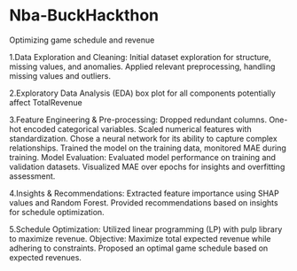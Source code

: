 # Nba-BuckHackthon
Optimizing game schedule and revenue


1.Data Exploration and Cleaning:
Initial dataset exploration for structure, missing values, and anomalies.
Applied relevant preprocessing, handling missing values and outliers.

2.Exploratory Data Analysis (EDA)
box plot for all components potentially affect TotalRevenue

3.Feature Engineering & Pre-processing:
Dropped redundant columns.
One-hot encoded categorical variables.
Scaled numerical features with standardization.
Chose a neural network for its ability to capture complex relationships.
Trained the model on the training data, monitored MAE during training.
Model Evaluation:
Evaluated model performance on training and validation datasets.
Visualized MAE over epochs for insights and overfitting assessment.

4.Insights & Recommendations:
Extracted feature importance using SHAP values and Random Forest.
Provided recommendations based on insights for schedule optimization.

5.Schedule Optimization:
Utilized linear programming (LP) with pulp library to maximize revenue.
Objective: Maximize total expected revenue while adhering to constraints.
Proposed an optimal game schedule based on expected revenues.
